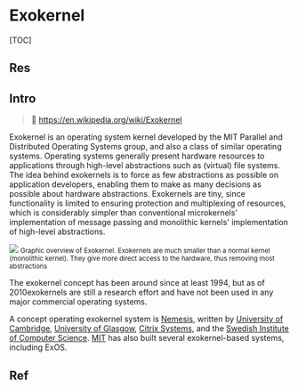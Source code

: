 # Exokernel

[TOC]



## Res


## Intro
> 🔗 https://en.wikipedia.org/wiki/Exokernel

Exokernel is an operating system kernel developed by the MIT Parallel and Distributed Operating Systems group, and also a class of similar operating systems.
Operating systems generally present hardware resources to applications through high-level abstractions such as (virtual) file systems. The idea behind exokernels is to force as few abstractions as possible on application developers, enabling them to make as many decisions as possible about hardware abstractions. Exokernels are tiny, since functionality is limited to ensuring protection and multiplexing of resources, which is considerably simpler than conventional microkernels' implementation of message passing and monolithic kernels' implementation of high-level abstractions.

![](../../../../../../../../../Assets/Pics/Screenshot%202024-02-20%20at%2010.05.28AM.png)
<small>Graphic overview of Exokernel. Exokernels are much smaller than a normal kernel (monolithic kernel). They give more direct access to the hardware, thus removing most abstractions</small>

The exokernel concept has been around since at least 1994, but as of 2010exokernels are still a research effort and have not been used in any major commercial operating systems.

A concept operating exokernel system is [Nemesis](https://en.wikipedia.org/wiki/Nemesis_(operating_system) "Nemesis (operating system)"), written by [University of Cambridge](https://en.wikipedia.org/wiki/University_of_Cambridge "University of Cambridge"), [University of Glasgow](https://en.wikipedia.org/wiki/University_of_Glasgow "University of Glasgow"), [Citrix Systems](https://en.wikipedia.org/wiki/Citrix_Systems "Citrix Systems"), and the [Swedish Institute of Computer Science](https://en.wikipedia.org/wiki/Swedish_Institute_of_Computer_Science "Swedish Institute of Computer Science"). [MIT](https://en.wikipedia.org/wiki/Massachusetts_Institute_of_Technology "Massachusetts Institute of Technology") has also built several exokernel-based systems, including ExOS.



## Ref

